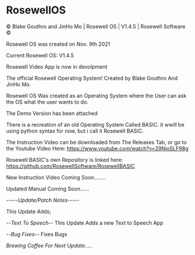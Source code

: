 # RosewellOS
© Blake Gouthro and JinHo Mo | Rosewell OS | V1.4.5 | Rosewell Software ©

Rosewell OS was created on Nov. 9th 2021

Current Rosewell OS: V1.4.5

Rosewell Video App is now in devolpment

The official Rosewell Operating System! Created by Blake Gouthro And JinHo Mo.

Rosewell OS Was created as an Operating System where the User can ask the OS what the user wants to do.

The Demo Version has been attached

There is a recreation of an old Operating System Called BASIC.
it wwill be using python syntax for now, but i call it Rosewell BASIC.

The Instruction Video can be downloaded from The Releases Tab, or go to the Youtube Video Here: https://www.youtube.com/watch?v=29NioSLF98g

Rosewell BASIC's own Repository is linked here: https://github.com/RosewellSoftware/RosewellBASIC

New Instruction Video Coming Soon........

Updated Manual Coming Soon......

-----*Update/Patch Notes*-----

This Update Adds;

--*Text To Speech*-- This Update Adds a new Text to Speech App

--*Bug Fixes*-- Fixes Bugs

*Brewing Coffee For Next Update.....*
